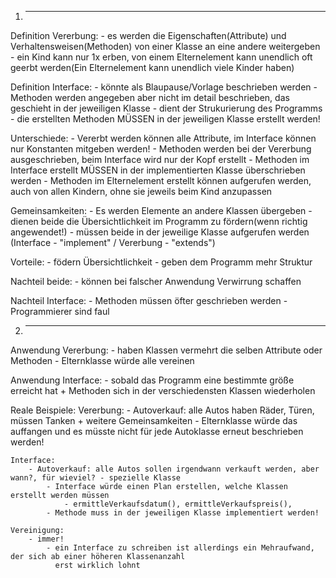 1. --------------------------
Definition Vererbung:
    - es werden die Eigenschaften(Attribute) und Verhaltensweisen(Methoden) von einer Klasse an eine andere weitergeben
    - ein Kind kann nur 1x erben, von einem Elternelement kann unendlich oft geerbt werden(Ein Elternelement kann unendlich viele Kinder haben)

Definition Interface:
    - könnte als Blaupause/Vorlage beschrieben werden
        - Methoden werden angegeben aber nicht im detail beschrieben, das geschieht in der jeweiligen Klasse
        - dient der Strukurierung des Programms
        - die erstellten Methoden MÜSSEN in der jeweiligen Klasse erstellt werden!

Unterschiede:
    - Vererbt werden können alle Attribute, im Interface können nur Konstanten mitgeben werden!
    - Methoden werden bei der Vererbung ausgeschrieben, beim Interface wird nur der Kopf erstellt
    - Methoden im Interface erstellt MÜSSEN in der implementierten Klasse überschrieben werden
        - Methoden im Elternelement erstellt können aufgerufen werden, auch von allen Kindern, ohne sie jeweils beim Kind anzupassen

Gemeinsamkeiten:
    - Es werden Elemente an andere Klassen übergeben
    - dienen beide die Übersichtlichkeit im Programm zu fördern(wenn richtig angewendet!)
    - müssen beide in der jeweilige Klasse aufgerufen werden (Interface - "implement" / Vererbung - "extends")

Vorteile:
    - födern Übersichtlichkeit
    - geben dem Programm mehr Struktur

Nachteil beide:
    - können bei falscher Anwendung Verwirrung schaffen

Nachteil Interface: 
    - Methoden müssen öfter geschrieben werden
        - Programmierer sind faul
    
2. -------------------------
Anwendung Vererbung:
    - haben Klassen vermehrt die selben Attribute oder Methoden
        - Elternklasse würde alle vereinen

Anwendung Interface:
    - sobald das Programm eine bestimmte größe erreicht hat
        + Methoden sich in der verschiedensten Klassen wiederholen

Reale Beispiele: 
    Vererbung:
        - Autoverkauf: alle Autos haben Räder, Türen, müssen Tanken + weitere Gemeinsamkeiten
            - Elternklasse würde das auffangen und es müsste nicht für jede Autoklasse erneut beschrieben werden!
    
    Interface:
        - Autoverkauf: alle Autos sollen irgendwann verkauft werden, aber wann?, für wieviel? - spezielle Klasse
            - Interface würde einen Plan erstellen, welche Klassen erstellt werden müssen
                - ermittleVerkaufsdatum(), ermittleVerkaufspreis(),   
            - Methode muss in der jeweiligen Klasse implementiert werden!

    Vereinigung:
        - immer!
            - ein Interface zu schreiben ist allerdings ein Mehraufwand, der sich ab einer höheren Klassenanzahl
              erst wirklich lohnt




